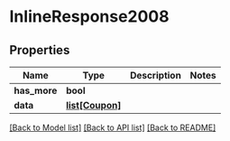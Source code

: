 # InlineResponse2008

## Properties
Name | Type | Description | Notes
------------ | ------------- | ------------- | -------------
**has_more** | **bool** |  | 
**data** | [**list[Coupon]**](Coupon.md) |  | 

[[Back to Model list]](../README.md#documentation-for-models) [[Back to API list]](../README.md#documentation-for-api-endpoints) [[Back to README]](../README.md)


